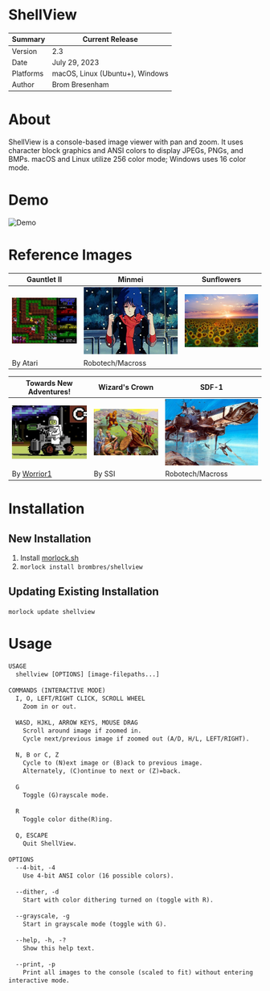# ShellView

Summary   | Current Release
----------|-----------------------
Version   | 2.3
Date      | July 29, 2023
Platforms | macOS, Linux (Ubuntu+), Windows
Author    | Brom Bresenham

# About
ShellView is a console-based image viewer with pan and zoom. It uses character block graphics and ANSI colors to display JPEGs, PNGs, and BMPs. macOS and Linux utilize 256 color mode; Windows uses 16 color mode.

# Demo
![Demo](Media/Videos/ShellView-1.1.gif)

# Reference Images
Gauntlet II | Minmei                                       | Sunflowers
------------|----------------------------------------------|------------
![Gauntlet II](Media/Thumbnails/GauntletII.jpeg) | ![Minmei](Media/Thumbnails/Minmei.jpeg) | ![Sunflowers](Media/Thumbnails/Sunflowers.jpeg)
By Atari | Robotech/Macross |

Towards New Adventures! | Wizard's Crown | SDF-1
------------------------|----------------|------
![Towards New Adventures!](Media/Thumbnails/TowardsNewAdventures.png) |  ![Wizards's Crown](Media/Thumbnails/WizardsCrown.jpeg) | ![SDF-1](Media/Thumbnails/SDF-1.jpeg) |
By [Worrior1](https://twitter.com/PETSCIIWORLD/status/1388846460544987139?s=20) | By SSI | Robotech/Macross


# Installation

## New Installation

1. Install [morlock.sh](https://morlock.sh)
2. `morlock install brombres/shellview`

## Updating Existing Installation
`morlock update shellview`

# Usage
    USAGE
      shellview [OPTIONS] [image-filepaths...]

    COMMANDS (INTERACTIVE MODE)
      I, O, LEFT/RIGHT CLICK, SCROLL WHEEL
        Zoom in or out.

      WASD, HJKL, ARROW KEYS, MOUSE DRAG
        Scroll around image if zoomed in.
        Cycle next/previous image if zoomed out (A/D, H/L, LEFT/RIGHT).

      N, B or C, Z
        Cycle to (N)ext image or (B)ack to previous image.
        Alternately, (C)ontinue to next or (Z)=back.

      G
        Toggle (G)rayscale mode.

      R
        Toggle color dithe(R)ing.

      Q, ESCAPE
        Quit ShellView.

    OPTIONS
      --4-bit, -4
        Use 4-bit ANSI color (16 possible colors).

      --dither, -d
        Start with color dithering turned on (toggle with R).

      --grayscale, -g
        Start in grayscale mode (toggle with G).

      --help, -h, -?
        Show this help text.

      --print, -p
        Print all images to the console (scaled to fit) without entering interactive mode.

